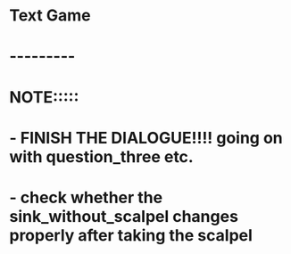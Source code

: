 # Text Game
# ---------
# NOTE:::::
# 
# - FINISH THE DIALOGUE!!!! going on with question_three etc.
# - check whether the sink_without_scalpel changes properly after taking the scalpel
# 
# 
# 
# 
# 
# 
# 
# 
#
#
#
#
# 

